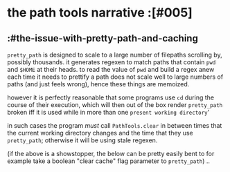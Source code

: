 # the path tools narrative :[#005]


## :#the-issue-with-pretty-path-and-caching

`pretty_path` is designed to scale to a large number of filepaths scrolling
by, possibly thousands. it generates regexen to match paths that contain `pwd`
and `$HOME` at their heads. to read the value of `pwd` and build a regex anew
each time it needs to prettify a path does not scale well to large numbers of
paths (and just feels wrong), hence these things are memoized.

however it is perfectly reasonable that some programs use `cd` during the
course of their execution, which will then out of the box render
`pretty_path` broken iff it is used while in more than one `present
working directory`'

in such cases the program *must* call `PathTools.clear` in between times
that the current working directory changes and the time that they use
`pretty_path`; otherwise it will be using stale regexen.

(if the above is a showstopper, the below can be pretty easily bent
to for example take a boolean "clear cache" flag parameter
to `pretty_path`) ..
